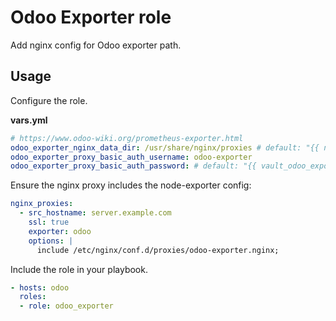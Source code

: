 # Odoo Exporter role

 Add nginx config for Odoo exporter path.
 
## Usage

Configure the role.

**vars.yml**

```yml
# https://www.odoo-wiki.org/prometheus-exporter.html
odoo_exporter_nginx_data_dir: /usr/share/nginx/proxies # default: "{{ nginx_data_dir }}/proxies"
odoo_exporter_proxy_basic_auth_username: odoo-exporter
odoo_exporter_proxy_basic_auth_password: # default: "{{ vault_odoo_exporter_proxy_basic_auth_password }}"
```

Ensure the nginx proxy includes the node-exporter config:

```yml
nginx_proxies:
  - src_hostname: server.example.com
    ssl: true
    exporter: odoo
    options: |
      include /etc/nginx/conf.d/proxies/odoo-exporter.nginx;
```

Include the role in your playbook.

```yml
- hosts: odoo
  roles:
  - role: odoo_exporter
```